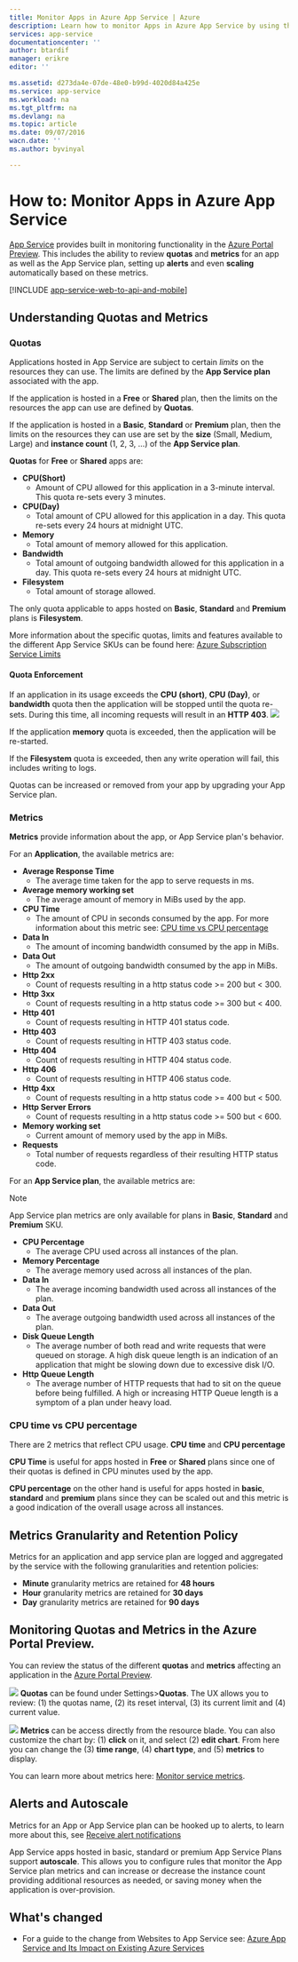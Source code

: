 ```yaml
---
title: Monitor Apps in Azure App Service | Azure
description: Learn how to monitor Apps in Azure App Service by using the Azure Portal Preview.
services: app-service
documentationcenter: ''
author: btardif
manager: erikre
editor: ''

ms.assetid: d273da4e-07de-48e0-b99d-4020d84a425e
ms.service: app-service
ms.workload: na
ms.tgt_pltfrm: na
ms.devlang: na
ms.topic: article
ms.date: 09/07/2016
wacn.date: ''
ms.author: byvinyal

---
```

# How to: Monitor Apps in Azure App Service
[App Service](/azure/app-service-web/app-service-changes-existing-services) provides
built in monitoring functionality in the [Azure Portal Preview](https://portal.azure.cn).
This includes the ability to review **quotas** and **metrics** for an app as
well as the App Service plan, setting up **alerts** and even **scaling**
automatically based on these metrics.

[!INCLUDE [app-service-web-to-api-and-mobile](../../includes/app-service-web-to-api-and-mobile.md)]

## Understanding Quotas and Metrics
### Quotas
Applications hosted in App Service are subject to certain *limits* on the
resources they can use. The limits are defined by the **App Service plan**
associated with the app.

If the application is hosted in a **Free** or **Shared** plan, then the limits
on the resources the app can use are defined by **Quotas**.

If the application is hosted in a **Basic**, **Standard** or **Premium** plan,
then the limits on the resources they can use are set by the **size** (Small,
Medium, Large) and **instance count** (1, 2, 3, ...) of the **App Service plan**.

**Quotas** for **Free** or **Shared** apps are:

* **CPU(Short)**
    * Amount of CPU allowed for this application in a 3-minute interval. This
      quota re-sets every 3 minutes.
* **CPU(Day)**
    * Total amount of CPU allowed for this application in a day. This quota
      re-sets every 24 hours at midnight UTC.
* **Memory**
    * Total amount of memory allowed for this application.
* **Bandwidth**
    * Total amount of outgoing bandwidth allowed for this application in a day.
      This quota re-sets every 24 hours at midnight UTC.
* **Filesystem**
    * Total amount of storage allowed.

The only quota applicable to apps hosted on **Basic**, **Standard** and
**Premium** plans is **Filesystem**.

More information about the specific quotas, limits and features available to
the different App Service SKUs can be found here:
[Azure Subscription Service Limits](../azure-subscription-service-limits.md#app-service-limits)

#### Quota Enforcement
If an application in its usage exceeds the **CPU (short)**, **CPU (Day)**, or
**bandwidth** quota then the application will be stopped until the quota
re-sets. During this time, all incoming requests will result in an **HTTP 403**.
![][http403]

If the application **memory** quota is exceeded, then the application will be
re-started.

If the **Filesystem** quota is exceeded, then any write operation will fail, this
includes writing to logs.

Quotas can be increased or removed from your app by upgrading your App Service plan.

### Metrics
**Metrics** provide information about the app, or App Service plan's behavior.

For an **Application**, the available metrics are:

* **Average Response Time**
    * The average time taken for the app to serve requests in ms.
* **Average memory working set**
    * The average amount of memory in MiBs used by the app.
* **CPU Time**
    * The amount of CPU in seconds consumed by the app. For more information
      about this metric see: [CPU time vs CPU percentage](#cpu-time-vs-cpu-percentage)
* **Data In**
    * The amount of incoming bandwidth consumed by the app in MiBs.
* **Data Out**
    * The amount of outgoing bandwidth consumed by the app in MiBs.
* **Http 2xx**
    * Count of requests resulting in a http status code >= 200 but < 300.
* **Http 3xx**
    * Count of requests resulting in a http status code >= 300 but < 400.
* **Http 401**
    * Count of requests resulting in HTTP 401 status code.
* **Http 403**
    * Count of requests resulting in HTTP 403 status code.
* **Http 404**
    * Count of requests resulting in HTTP 404 status code.
* **Http 406**
    * Count of requests resulting in HTTP 406 status code.
* **Http 4xx**
    * Count of requests resulting in a http status code >= 400 but < 500.
* **Http Server Errors**
    * Count of requests resulting in a http status code >= 500 but < 600.
* **Memory working set**
    * Current amount of memory used by the app in MiBs.
* **Requests**
    * Total number of requests regardless of their resulting HTTP status code.

For an **App Service plan**, the available metrics are:

> [!NOTE]
> App Service plan metrics are only available for plans in **Basic**, **Standard** and **Premium** SKU.
> 
> 

* **CPU Percentage**
    * The average CPU used across all instances of the plan.
* **Memory Percentage**
    * The average memory used across all instances of the plan.
* **Data In**
    * The average incoming bandwidth used across all instances of the plan.
* **Data Out**
    * The average outgoing bandwidth used across all instances of the plan.
* **Disk Queue Length**
    * The average number of both read and write requests that were queued
      on storage. A high disk queue length is an indication of an application
      that might be slowing down due to excessive disk I/O.
* **Http Queue Length**
    * The average number of HTTP requests that had to sit on the queue before
      being fulfilled. A high or increasing HTTP Queue length is a symptom of
      a plan under heavy load.

### CPU time vs CPU percentage
<!-- To do: Fix Anchor (#CPU-time-vs.-CPU-percentage) -->

There are 2 metrics that reflect CPU usage. **CPU time** and **CPU percentage**

**CPU Time** is useful for apps hosted in **Free** or **Shared** plans since
one of their quotas is defined in CPU minutes used by the app.

**CPU percentage** on the other hand is useful for apps hosted in
**basic**, **standard** and **premium** plans since they can be
scaled out and this metric is a good indication of the overall usage across
all instances.

## Metrics Granularity and Retention Policy
Metrics for an application and app service plan are logged and aggregated by
the service with the following granularities and retention policies:

* **Minute** granularity metrics are retained for **48 hours**
* **Hour** granularity metrics are retained for **30 days**
* **Day** granularity metrics are retained for **90 days**

## Monitoring Quotas and Metrics in the Azure Portal Preview.
You can review the status of the different **quotas** and **metrics**
affecting an application in the [Azure Portal Preview](https://portal.azure.cn).

![][quotas]
**Quotas** can be found under Settings>**Quotas**. The UX allows you to
review: (1) the quotas name, (2) its reset interval, (3) its current limit
and (4) current value.

![][metrics]
**Metrics** can be access directly from the resource blade. You can also
customize the chart by: (1) **click** on it, and select (2) **edit chart**.
From here you can change the (3) **time range**, (4) **chart type**, and
(5) **metrics** to display.  

You can learn more about metrics here: [Monitor service metrics](../monitoring-and-diagnostics/insights-how-to-customize-monitoring.md).

## Alerts and Autoscale
Metrics for an App or App Service plan can be hooked up to alerts, to learn
more about this, see [Receive alert notifications](../monitoring-and-diagnostics/insights-receive-alert-notifications.md)

App Service apps hosted in basic, standard or premium App Service Plans
support **autoscale**. This allows you to configure rules that monitor the
App Service plan metrics and can increase or decrease the instance count
providing additional resources as needed, or saving money when the application
is over-provision.

## What's changed
* For a guide to the change from Websites to App Service see: [Azure App Service and Its Impact on Existing Azure Services](/azure/app-service-web/app-service-changes-existing-services)

[fzilla]:http://go.microsoft.com/fwlink/?LinkId=247914
[vmsizes]:/azure/cloud-services/cloud-services-sizes-specs

<!-- Images. -->
[http403]: ./media/web-sites-monitor/http403.png
[quotas]: ./media/web-sites-monitor/quotas.png
[metrics]: ./media/web-sites-monitor/metrics.png